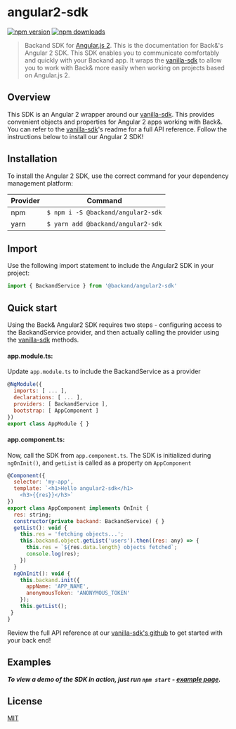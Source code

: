 angular2-sdk
===
[![npm version](https://img.shields.io/npm/v/@backand/angular2-sdk.svg?style=flat-square)](https://www.npmjs.org/package/@backand/angular2-sdk)
[![npm downloads](https://img.shields.io/npm/dt/@backand/angular2-sdk.svg?style=flat-square)](http://npm-stat.com/charts.html?package=@backand/angular2-sdk)

>  Backand SDK for [Angular.js 2](https://angular.io/).
 This is the documentation for Back&'s Angular 2 SDK. This SDK enables you to communicate comfortably and quickly with your Backand app.
It wraps the [vanilla-sdk](https://github.com/backand/vanilla-sdk) to allow you to work with Back& more easily when working on projects based on Angular.js 2.


## Overview
This SDK is an Angular 2 wrapper around our [vanilla-sdk](https://github.com/backand/vanilla-sdk). This provides convenient objects and properties for Angular 2 apps working with Back&. You can refer to the [vanilla-sdk](https://github.com/backand/vanilla-sdk)'s readme for a full API reference. Follow the instructions below to install our Angular 2 SDK!


## Installation
To install the Angular 2 SDK, use the correct command for your dependency management platform:

| Provider | Command |
| -------- | ------- |
| npm | `$ npm i -S @backand/angular2-sdk` |
| yarn | `$ yarn add @backand/angular2-sdk` |

## Import
Use the following import statement to include the Angular2 SDK in your project:

```javascript
import { BackandService } from '@backand/angular2-sdk'
```


## Quick start

Using the Back& Angular2 SDK requires two steps - configuring access to the BackandService provider, and then actually calling the provider using the [vanilla-sdk](https://github.com/backand/vanilla-sdk) methods.

#### app.module.ts:
Update `app.module.ts` to include the BackandService as a provider

```javascript
@NgModule({
  imports: [ ... ],
  declarations: [ ... ],
  providers: [ BackandService ],
  bootstrap: [ AppComponent ]
})
export class AppModule { }
```

#### app.component.ts:
Now, call the SDK from `app.component.ts`. The SDK is initialized during `ngOnInit()`, and `getList` is called as a property on `AppComponent`

```javascript
@Component({
  selector: 'my-app',
  template: `<h1>Hello angular2-sdk</h1>
    <h3>{{res}}</h3>`
})
export class AppComponent implements OnInit {
  res: string;
  constructor(private backand: BackandService) { }
  getList(): void {
    this.res = 'fetching objects...';
    this.backand.object.getList('users').then((res: any) => {
      this.res = `${res.data.length} objects fetched`;
      console.log(res);
    })
  }
  ngOnInit(): void {
    this.backand.init({
      appName: 'APP_NAME',
      anonymousToken: 'ANONYMOUS_TOKEN'
    });
    this.getList();
 }
}
```

Review the full API reference at our [vanilla-sdk's github](https://github.com/backand/vanilla-sdk) to get started with your back end!

## Examples
***To view a demo of the SDK in action, just run `npm start` - [example page](https://github.com/backand/angular2-sdk/blob/master/example/).***


## License

  [MIT](LICENSE)

